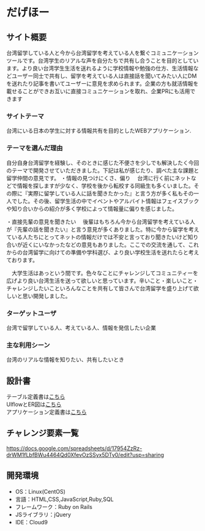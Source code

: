 # だげほー

## サイト概要
台湾留学している人と今から台湾留学を考えている人を繋ぐコミュニケーションツールです。台湾学生のリアルな声を自分たちで共有し合うことを目的としています。より良い台湾学生生活を送れるように学校情報や勉強の仕方、生活情報などユーザー同士で共有し、留学を考えている人は直接話を聞いてみたい人にDMを送れたり記事を書いてユーザーに意見を求められます。企業の方も就活情報を載せることができお互いに直接コミュニケーションを取れ、企業PRにも活用できます

### サイトテーマ
台湾にいる日本の学生に対する情報共有を目的としたWEBアプリケーション.

### テーマを選んだ理由
自分自身台湾留学を経験し、そのときに感じた不便さを少しでも解決したく今回のテーマで開発させていただきました。下記は私が感じたり、調べた主な課題と留学仲間の意見です。
・情報の見つけにくさ、偏り
　台湾に行く前にネットなどで情報を探しますが少なく、学校を後から転校する同級生も多くいました。その際に『実際に留学している人に話を聞きたかった』と言う方が多く私もその一人でした。その後、留学生活の中でイベントやアルバイト情報はフェイスブックや知り合いからの紹介が多く学校によって情報量に偏りを感じました。

・直接先輩の意見を聞きたい
　後輩はもちろん今から台湾留学を考えている人が『先輩の話を聞きたい』と言う意見が多くありました。特に今から留学を考えている人たちにとってネットの情報だけでは不安と言っており聞きたいけど知り合いが近くにいなかったなどの意見もありました。ここでの交流を通して、これからの台湾留学に向けての準備や学科選び、より良い学校生活を送れたらと考えております。

　大学生活はあっという間です。色々なことにチャレンジしてコミュニティーを広げより良い台湾生活を送って欲しいと思っています。辛いこと・楽しいこと・チャレンジしたいこといろんなことを共有して皆さんで台湾留学を盛り上げて欲しいと思い開発しました。

### ターゲットユーザ
台湾で留学している人、考えている人、情報を発信したい企業

### 主な利用シーン
台湾のリアルな情報を知りたい、共有したいとき

## 設計書
テーブル定義書は<a href="https://docs.google.com/spreadsheets/d/105wjydonBriICGMTxbHyqbH22r6UJp6_7d4sETbTyRI/edit?usp=sharing">こちら</a><br>
UIflowとER図は<a href="https://drive.google.com/file/d/18l8QGOw0PqkGRPqusUPhA7Zp4Hu1jgP7/view?usp=sharing">こちら</a><br>
アプリケーション定義書は<a href="https://docs.google.com/spreadsheets/d/1kVEwBTgZISuSpTlp-HYVzmWd3WJOW3eG5UgAHaPnAFQ/edit?usp=sharing">こちら</a><br>

## チャレンジ要素一覧
https://docs.google.com/spreadsheets/d/17954ZzRz-drWM1fLbfBWu4464Qd0XfevOzSSyx5DTy0/edit?usp=sharing

## 開発環境
- OS：Linux(CentOS)
- 言語：HTML,CSS,JavaScript,Ruby,SQL
- フレームワーク：Ruby on Rails
- JSライブラリ：jQuery
- IDE：Cloud9
